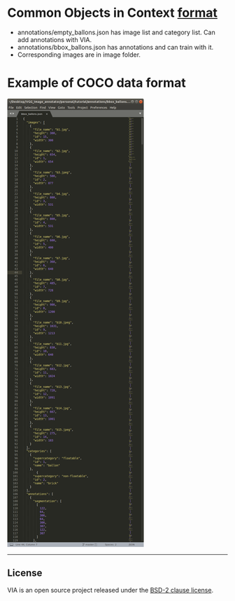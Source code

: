
# Common Objects in Context [format](http://cocodataset.org/#format-data)

* annotations/empty_ballons.json has image list and category list. Can add annotations with VIA.
* annotations/bbox_ballons.json has annotations and can train with it.
* Corresponding images are in image folder.



# Example of COCO data format


![load](coco_data_format.png)
___



## License
VIA is an open source project released under the
[BSD-2 clause license](https://gitlab.com/vgg/via/blob/master/LICENSE).
